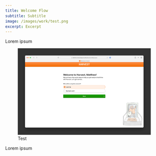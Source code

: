 ```yaml
---
title: Welcome Flow
subtitle: Subtitle
image: /images/work/test.png
excerpt: Excerpt
---
```


<div class="inner">

Lorem ipsum

</div>

<figure>
  <img src="/images/work/test.png" alt="">
  <figcaption>Test</figcaption>
</figure>

<div class="inner">

Lorem ipsum

</div>
